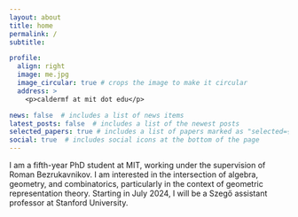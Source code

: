 ```yaml
---
layout: about
title: home
permalink: /
subtitle:

profile:
  align: right
  image: me.jpg
  image_circular: true # crops the image to make it circular
  address: >
    <p>caldermf at mit dot edu</p>

news: false  # includes a list of news items
latest_posts: false  # includes a list of the newest posts
selected_papers: true # includes a list of papers marked as "selected={true}"
social: true  # includes social icons at the bottom of the page
---
```


I am a fifth-year PhD student at MIT, working under the supervision of Roman Bezrukavnikov. I am interested in the intersection of algebra, geometry, and combinatorics, particularly in the context of geometric representation theory. Starting in July 2024, I will be a Szeg&#337; assistant professor at Stanford University.